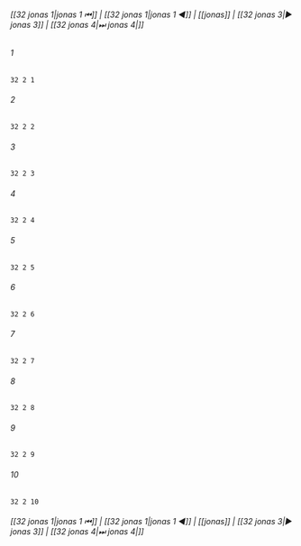 
###### [[32 jonas 1|jonas 1 ⏮]] | [[32 jonas 1|jonas 1 ◀]] | [[jonas]] | [[32 jonas 3|▶ jonas 3]] | [[32 jonas 4|⏭ jonas 4|]]

###### 1
``` verse
32 2 1 
```
###### 2
``` verse
32 2 2 
```
###### 3
``` verse
32 2 3 
```
###### 4
``` verse
32 2 4 
```
###### 5
``` verse
32 2 5 
```
###### 6
``` verse
32 2 6 
```
###### 7
``` verse
32 2 7 
```
###### 8
``` verse
32 2 8 
```
###### 9
``` verse
32 2 9 
```
###### 10
``` verse
32 2 10 
```

###### [[32 jonas 1|jonas 1 ⏮]] | [[32 jonas 1|jonas 1 ◀]] | [[jonas]] | [[32 jonas 3|▶ jonas 3]] | [[32 jonas 4|⏭ jonas 4|]]

